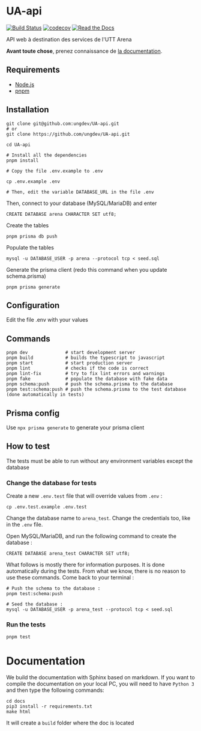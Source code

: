 # UA-api

[![Build Status](https://github.com/ungdev/UA-api/actions/workflows/ci.yml/badge.svg)](https://github.com/ungdev/UA-api/actions)
[![codecov](https://codecov.io/gh/ungdev/UA-API/branch/master/graph/badge.svg)](https://codecov.io/gh/ungdev/UA-API)
[![Read the Docs](https://readthedocs.org/projects/ua/badge/?version=latest&style=flat)](https://ua.readthedocs.io/)

API web à destination des services de l'UTT Arena

**Avant toute chose**, prenez connaissance de [la documentation](https://ua.readthedocs.io).

## Requirements

- [Node.js](https://nodejs.org/)
- [pnpm](https://pnpm.io/)

## Installation

```
git clone git@github.com:ungdev/UA-api.git
# or
git clone https://github.com/ungdev/UA-api.git

cd UA-api

# Install all the dependencies
pnpm install

# Copy the file .env.example to .env

cp .env.example .env

# Then, edit the variable DATABASE_URL in the file .env
```

Then, connect to your database (MySQL/MariaDB) and enter

```
CREATE DATABASE arena CHARACTER SET utf8;
```

Create the tables

```
pnpm prisma db push
```

Populate the tables

```
mysql -u DATABASE_USER -p arena --protocol tcp < seed.sql
```

Generate the prisma client (redo this command when you update schema.prisma)

```
pnpm prisma generate
```

## Configuration

Edit the file .env with your values

## Commands

```
pnpm dev              # start development server
pnpm build            # builds the typescript to javascript
pnpm start            # start production server
pnpm lint             # checks if the code is correct
pnpm lint-fix         # try to fix lint errors and warnings
pnpm fake             # populate the database with fake data
pnpm schema:push      # push the schema.prisma to the database
pnpm test:schema:push # push the schema.prisma to the test database (done automatically in tests)
```

## Prisma config

Use `npx prisma generate` to generate your prisma client

## How to test

The tests must be able to run without any environment variables except the database

### Change the database for tests

Create a new `.env.test` file that will override values from `.env` :

```
cp .env.test.example .env.test
```

Change the database name to `arena_test`. Change the credentials too, like in the `.env` file.

Open MySQL/MariaDB, and run the following command to create the database :

```
CREATE DATABASE arena_test CHARACTER SET utf8;
```

What follows is mostly there for information purposes. It is done automatically during the tests. From what we know, there is no reason to use these commands.
Come back to your terminal :

```
# Push the schema to the database :
pnpm test:schema:push

# Seed the database :
mysql -u DATABASE_USER -p arena_test --protocol tcp < seed.sql
```

### Run the tests

```
pnpm test
```

# Documentation

We build the documentation with Sphinx based on markdown. If you want to compile the documentation on your local PC, you will need to have `Python 3` and then type the following commands:

```
cd docs
pip3 install -r requirements.txt
make html
```

It will create a `build` folder where the doc is located
